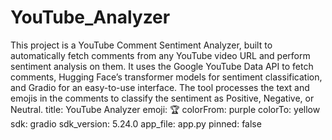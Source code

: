# YouTube_Analyzer
This project is a YouTube Comment Sentiment Analyzer, built to automatically fetch comments from any YouTube video URL and perform sentiment analysis on them. It uses the Google YouTube Data API to fetch comments, Hugging Face’s transformer models for sentiment classification, and Gradio for an easy-to-use interface. The tool processes the text and emojis in the comments to classify the sentiment as Positive, Negative, or Neutral. title: YouTube Analyzer emoji: 🏆 colorFrom: purple colorTo: yellow sdk: gradio sdk_version: 5.24.0 app_file: app.py pinned: false
